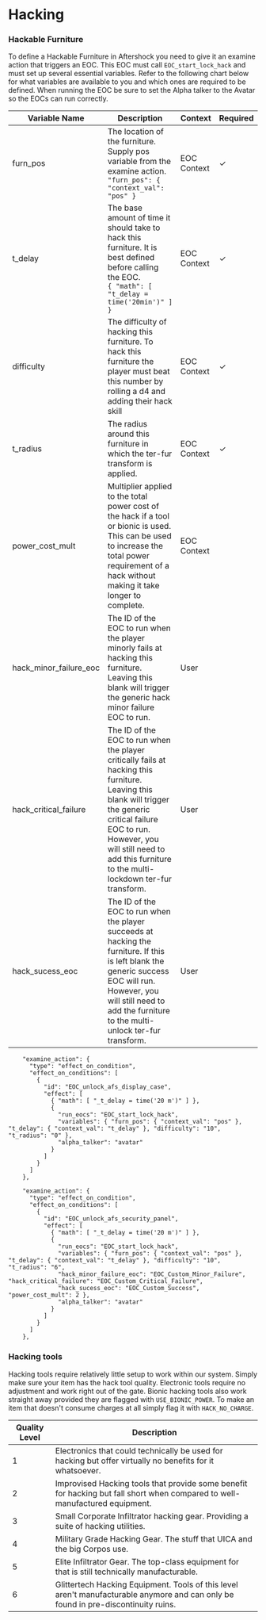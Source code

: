 # Hacking
### Hackable Furniture
To define a Hackable Furniture in Aftershock you need to give it an examine action that triggers an EOC. This EOC must call ```EOC_start_lock_hack``` and must set up several essential variables. Refer to the following chart below for what variables are available to you and which ones are required to be defined. When running the EOC be sure to set the Alpha talker to the Avatar so the EOCs can run correctly.


| Variable Name | Description | Context | Required |
|-|-|-|-|
|furn_pos   |The location of the furniture. Supply pos variable from the examine action.<br/>```"furn_pos": { "context_val": "pos" }``` | EOC Context | ✓ |
|t_delay    |The base amount of time it should take to hack this furniture. It is best defined before calling the EOC.<br/>```{ "math": [ "t_delay = time('20min')" ] }``` | EOC Context | ✓ |
|difficulty |The difficulty of hacking this furniture. To hack this furniture the player must beat this number by rolling a d4 and adding their hack skill | EOC Context | ✓ |
|t_radius   |The radius around this furniture in which the ter-fur transform is applied. | EOC Context | ✓ |
|power_cost_mult | Multiplier applied to the total power cost of the hack if a tool or bionic is used. This can be used to increase the total power requirement of a hack without making it take longer to complete.| EOC Context |
|hack_minor_failure_eoc |The ID of the EOC to run when the player minorly fails at hacking this furniture. Leaving this blank will trigger the generic hack minor failure EOC to run. | User |
|hack_critical_failure |The ID of the EOC to run when the player critically fails at hacking this furniture. Leaving this blank will trigger the generic critical failure EOC to run. However, you will still need to add this furniture to the multi-lockdown ter-fur transform.| User
|hack_sucess_eoc | The ID of the EOC to run when the player succeeds at hacking the furniture. If this is left blank the generic success EOC will run. However, you will still need to add the furniture to the multi-unlock ter-fur transform.| User

```
    "examine_action": {
      "type": "effect_on_condition",
      "effect_on_conditions": [
        {
          "id": "EOC_unlock_afs_display_case",
          "effect": [
            { "math": [ "_t_delay = time('20 m')" ] },
            {
              "run_eocs": "EOC_start_lock_hack",
              "variables": { "furn_pos": { "context_val": "pos" }, "t_delay": { "context_val": "t_delay" }, "difficulty": "10", "t_radius": "0" },
              "alpha_talker": "avatar"
            }
          ]
        }
      ]
    },
```

```
    "examine_action": {
      "type": "effect_on_condition",
      "effect_on_conditions": [
        {
          "id": "EOC_unlock_afs_security_panel",
          "effect": [
            { "math": [ "_t_delay = time('20 m')" ] },
            {
              "run_eocs": "EOC_start_lock_hack",
              "variables": { "furn_pos": { "context_val": "pos" }, "t_delay": { "context_val": "t_delay" }, "difficulty": "10", "t_radius": "6",
              "hack_minor_failure_eoc": "EOC_Custom_Minor_Failure", "hack_critical_failure": "EOC_Custom_Critical_Failure",
              "hack_sucess_eoc": "EOC_Custom_Success", "power_cost_mult": 2 },
              "alpha_talker": "avatar"
            }
          ]
        }
      ]
    },
```

### Hacking tools
Hacking tools require relatively little setup to work within our system. Simply make sure your item has the hack tool quality. Electronic tools require no adjustment and work right out of the gate. Bionic hacking tools also work straight away provided they are flagged with ```USE_BIONIC_POWER```. To make an item that doesn't consume charges at all simply flag it with ```HACK_NO_CHARGE```.

| Quality Level | Description |
|-|-|
| 1 | Electronics that could technically be used for hacking but offer virtually no benefits for it whatsoever. |
| 2 | Improvised Hacking tools that provide some benefit for hacking but fall short when compared to well-manufactured equipment.
| 3 | Small Corporate Infiltrator hacking gear. Providing a suite of hacking utilities. |
| 4 | Military Grade Hacking Gear. The stuff that UICA and the big Corpos use. |
| 5 | Elite Infiltrator Gear. The top-class equipment for that is still technically manufacturable. |
| 6 | Glittertech Hacking Equipment. Tools of this level aren't manufacturable anymore and can only be found in pre-discontinuity ruins.